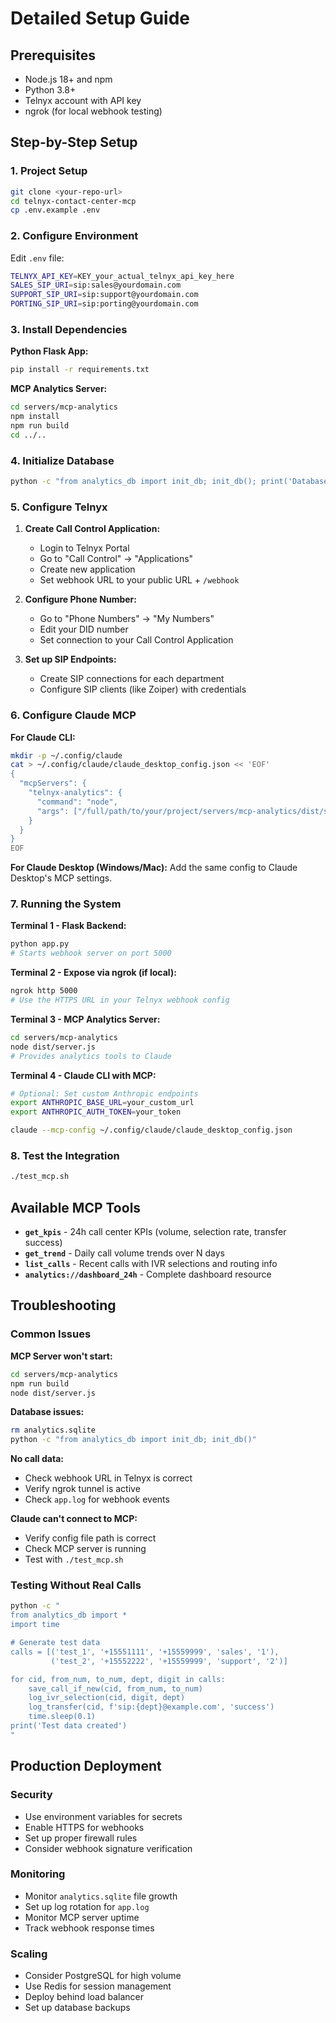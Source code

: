 # Detailed Setup Guide

## Prerequisites

- Node.js 18+ and npm
- Python 3.8+
- Telnyx account with API key
- ngrok (for local webhook testing)

## Step-by-Step Setup

### 1. Project Setup
```bash
git clone <your-repo-url>
cd telnyx-contact-center-mcp
cp .env.example .env
```

### 2. Configure Environment
Edit `.env` file:
```bash
TELNYX_API_KEY=KEY_your_actual_telnyx_api_key_here
SALES_SIP_URI=sip:sales@yourdomain.com
SUPPORT_SIP_URI=sip:support@yourdomain.com  
PORTING_SIP_URI=sip:porting@yourdomain.com
```

### 3. Install Dependencies

**Python Flask App:**
```bash
pip install -r requirements.txt
```

**MCP Analytics Server:**
```bash
cd servers/mcp-analytics
npm install
npm run build
cd ../..
```

### 4. Initialize Database
```bash
python -c "from analytics_db import init_db; init_db(); print('Database ready')"
```

### 5. Configure Telnyx

1. **Create Call Control Application:**
   - Login to Telnyx Portal
   - Go to "Call Control" → "Applications"
   - Create new application
   - Set webhook URL to your public URL + `/webhook`

2. **Configure Phone Number:**
   - Go to "Phone Numbers" → "My Numbers"
   - Edit your DID number
   - Set connection to your Call Control Application

3. **Set up SIP Endpoints:**
   - Create SIP connections for each department
   - Configure SIP clients (like Zoiper) with credentials

### 6. Configure Claude MCP

**For Claude CLI:**
```bash
mkdir -p ~/.config/claude
cat > ~/.config/claude/claude_desktop_config.json << 'EOF'
{
  "mcpServers": {
    "telnyx-analytics": {
      "command": "node", 
      "args": ["/full/path/to/your/project/servers/mcp-analytics/dist/server.js"]
    }
  }
}
EOF
```

**For Claude Desktop (Windows/Mac):**
Add the same config to Claude Desktop's MCP settings.

### 7. Running the System

**Terminal 1 - Flask Backend:**
```bash
python app.py
# Starts webhook server on port 5000
```

**Terminal 2 - Expose via ngrok (if local):**
```bash
ngrok http 5000
# Use the HTTPS URL in your Telnyx webhook config
```

**Terminal 3 - MCP Analytics Server:**
```bash
cd servers/mcp-analytics
node dist/server.js
# Provides analytics tools to Claude
```

**Terminal 4 - Claude CLI with MCP:**
```bash
# Optional: Set custom Anthropic endpoints
export ANTHROPIC_BASE_URL=your_custom_url
export ANTHROPIC_AUTH_TOKEN=your_token

claude --mcp-config ~/.config/claude/claude_desktop_config.json
```

### 8. Test the Integration
```bash
./test_mcp.sh
```

## Available MCP Tools

- **`get_kpis`** - 24h call center KPIs (volume, selection rate, transfer success)
- **`get_trend`** - Daily call volume trends over N days
- **`list_calls`** - Recent calls with IVR selections and routing info
- **`analytics://dashboard_24h`** - Complete dashboard resource

## Troubleshooting

### Common Issues

**MCP Server won't start:**
```bash
cd servers/mcp-analytics
npm run build
node dist/server.js
```

**Database issues:**
```bash
rm analytics.sqlite
python -c "from analytics_db import init_db; init_db()"
```

**No call data:**
- Check webhook URL in Telnyx is correct
- Verify ngrok tunnel is active
- Check `app.log` for webhook events

**Claude can't connect to MCP:**
- Verify config file path is correct
- Check MCP server is running
- Test with `./test_mcp.sh`

### Testing Without Real Calls
```bash
python -c "
from analytics_db import *
import time

# Generate test data
calls = [('test_1', '+15551111', '+15559999', 'sales', '1'),
         ('test_2', '+15552222', '+15559999', 'support', '2')]

for cid, from_num, to_num, dept, digit in calls:
    save_call_if_new(cid, from_num, to_num)
    log_ivr_selection(cid, digit, dept)
    log_transfer(cid, f'sip:{dept}@example.com', 'success')
    time.sleep(0.1)
print('Test data created')
"
```

## Production Deployment

### Security
- Use environment variables for secrets
- Enable HTTPS for webhooks
- Set up proper firewall rules
- Consider webhook signature verification

### Monitoring  
- Monitor `analytics.sqlite` file growth
- Set up log rotation for `app.log`
- Monitor MCP server uptime
- Track webhook response times

### Scaling
- Consider PostgreSQL for high volume
- Use Redis for session management
- Deploy behind load balancer
- Set up database backups